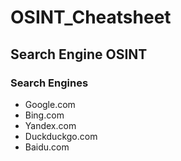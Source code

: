 # OSINT_Cheatsheet
## Search Engine OSINT
### Search Engines
  * Google.com
  * Bing.com
  * Yandex.com
  * Duckduckgo.com
  * Baidu.com
